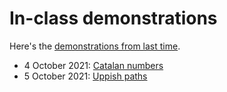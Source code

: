 # In-class demonstrations

Here's the [demonstrations from last time](../2019/demos/index.html).

- 4 October 2021: [Catalan numbers](Catalan_numbers.ipynb)
- 5 October 2021: [Uppish paths](Uppish_paths.ipynb)
